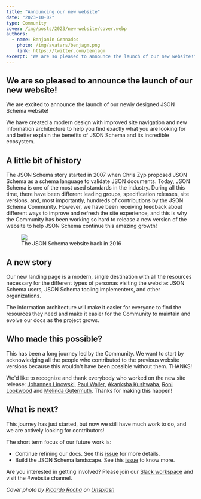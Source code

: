 ```yaml
---
title: "Announcing our new website"
date: "2023-10-02"
type: Community
cover: /img/posts/2023/new-website/cover.webp
authors:
  - name: Benjamin Granados
    photo: /img/avatars/benjagm.png
    link: https://twitter.com/benjagm
excerpt: "We are so pleased to announce the launch of our new website!"
---
```


## We are so pleased to announce the launch of our new website!

We are excited to announce the launch of our newly designed JSON Schema website!

We have created a modern design with improved site navigation and new information architecture to help you find exactly what you are looking for and better explain the benefits of JSON Schema and its incredible ecosystem.

## A little bit of history

The JSON Schema story started in 2007 when Chris Zyp proposed JSON Schema as a schema language to validate JSON documents. Today, JSON Schema is one of the most used standards in the industry. During all this time, there have been different leading groups, specification releases, site versions, and, most importantly, hundreds of contributions by the JSON Schema Community. However, we have been receiving feedback about different ways to improve and refresh the site experience, and this is why the Community has been working so hard to release a new version of the website to help JSON Schema continue this amazing growth!

<figure className="mt-5">
  <img className="max-w-xs sm:max-w-md md:max-w-lg lg:max-w-xl xl:max-w-2xl mx-auto" src="/img/posts/2023/new-website/site-2016.webp"/>
    <figcaption className="mt-2 mb-10 text-sm text-center text-gray-500">The JSON Schema website back in 2016</figcaption>
</figure>

## A new story

Our new landing page is a modern, single destination with all the resources necessary for the different types of personas visiting the website: JSON Schema users, JSON Schema tooling implementers, and other organizations.

The information architecture will make it easier for everyone to find the resources they need and make it easier for the Community to maintain and evolve our docs as the project grows. 

## Who made this possible?

This has been a long journey led by the Community. We want to start by acknowledging all the people who contributed to the previous website versions because this wouldn't have been possible without them. THANKS!

We'd like to recognize and thank everybody who worked on the new site release: [Johannes Linowski](https://github.com/musemind), [Paul Waller](https://github.com/PaulWaller), [Akanksha Kushwaha](https://github.com/aku1310), [Roni Lookwood](https://github.com/mjgutermuth) and [Melinda Gutermuth](https://github.com/mjgutermuth). Thanks for making this happen!

## What is next?

This journey has just started, but now we still have much work to do, and we are actively looking for contributors!

The short term focus of our future work is:
- Continue refining our docs. See this [issue](https://github.com/json-schema-org/community/issues/421) for more details.
- Build the JSON Schema landscape. See this [issue](https://github.com/json-schema-org/community/issues/354) to know more.

Are you interested in getting involved?
Please join our [Slack workspace](https://json-schema.slack.com/join/shared_invite/zt-1ywpdj4yd-bXiBLjYEbKWUjzon0qiY9Q#/shared-invite/email) and visit the #website channel.

_Cover photo by [Ricardo Rocha](https://unsplash.com/@rcrazy) on [Unsplash](https://unsplash.com/photos/nj1bqRzClq8)_
